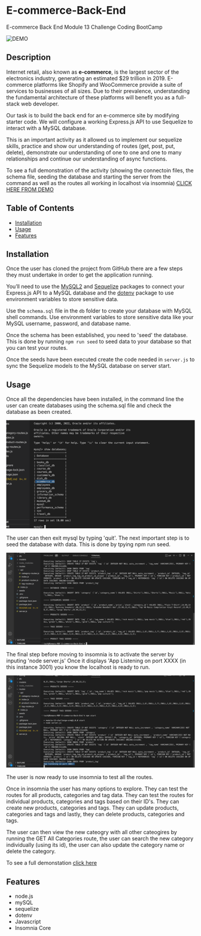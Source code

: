# E-commerce-Back-End
E-commerce Back End Module 13 Challenge Coding BootCamp

![DEMO](Assets/e-com.gif)

## Description

Internet retail, also known as **e-commerce**, is the largest sector of the electronics industry, generating an estimated $29 trillion in 2019. E-commerce platforms like Shopify and WooCommerce provide a suite of services to businesses of all sizes. Due to their prevalence, understanding the fundamental architecture of these platforms will benefit you as a full-stack web developer.

Our task is to build the back end for an e-commerce site by modifying starter code. We will configure a working Express.js API to use Sequelize to interact with a MySQL database.

This is an important activity as it allowed us to implement our sequelize skills, practice and show our understanding of routes (get, post, put, delete), demonstrate our understanding of one to one and one to many relationships and continue our understanding of async functions. 

To see a full demonstration of the activity (showing the connectoin files, the schema file, seeding the database and starting the server from the command as well as the routes all working in localhost via insomnia) [CLICK HERE FROM DEMO](https://drive.google.com/file/d/1i7Fc8UI6Xy3GNodOqdz9s9pUKnqF3p2X/view) 

## Table of Contents 
- [Installation](#installation)
- [Usage](#usage)
- [Features](#features)

## Installation
Once the user has cloned the project from GitHub there are a few steps they must undertake in order to get the application running.

You’ll need to use the [MySQL2](https://www.npmjs.com/package/mysql2) and [Sequelize](https://www.npmjs.com/package/sequelize) packages to connect your Express.js API to a MySQL database and the [dotenv](https://www.npmjs.com/package/dotenv) package to use environment variables to store sensitive data.

Use the `schema.sql` file in the `db` folder to create your database with MySQL shell commands. Use environment variables to store sensitive data like your MySQL username, password, and database name.


Once the schema has been established, you need to 'seed' the database. 
This is done by running  `npm run seed` to seed data to your database so that you can test your routes.

Once the seeds have been executed create the code needed in `server.js` to sync the Sequelize models to the MySQL database on server start.


## Usage

Once all the dependencies have been installed, in the command line the user can create databases using the schema.sql file and check the database as been created. 

![schema](Assets/schema.png)

The user can then exit mysql by typing 'quit'. The next important step is to seed the database with data. This is done by tpying npm run seed. 

![seed](Assets/seed.png)

The final step before moving to insomnia is to activate the server by inputing 'node server.js' Once it displays 'App Listening on port XXXX (in this instance 3001) you know the localhost is ready to run. 

![server](Assets/server.png)

The user is now ready to use insomnia to test all the routes. 

Once in insomnia the user has many options to explore. They can test the routes for all products, categories and tag data. 
They can test the routes for individual products, categories and tags based on their ID's. 
They can create new products, categories and tags. 
They can update products, categories and tags and lastly, they can delete products, categories and tags. 

The user can then view the new cateogry with all other cateogires by running the GET All Categories route, the user can search the new category individually (using its id), the user can also update the category name or delete the category. 

To see a full demonstation  [click here](https://drive.google.com/file/d/1i7Fc8UI6Xy3GNodOqdz9s9pUKnqF3p2X/view) 



## Features
- node.js
- mySQL
- sequelize
- dotenv 
- Javascript
- Insomnia Core
